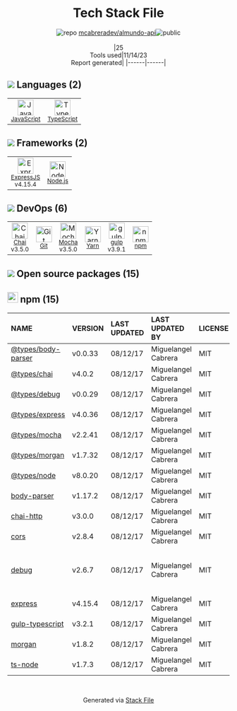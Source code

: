 <!--
--- Readme.md Snippet without images Start ---
## Tech Stack
mcabreradev/almundo-api is built on the following main stack:
- [Mocha](http://mochajs.org/) – Javascript Testing Framework
- [gulp](http://gulpjs.com/) – JS Build Tools / JS Task Runners
- [Node.js](http://nodejs.org/) – Frameworks (Full Stack)
- [ExpressJS](http://expressjs.com/) – Microframeworks (Backend)
- [JavaScript](https://developer.mozilla.org/en-US/docs/Web/JavaScript) – Languages
- [TypeScript](http://www.typescriptlang.org) – Languages
- [Chai](http://chaijs.com/) – Javascript Testing Framework
- [Yarn](https://yarnpkg.com/) – Front End Package Manager

Full tech stack [here](/techstack.md)
--- Readme.md Snippet without images End ---

--- Readme.md Snippet with images Start ---
## Tech Stack
mcabreradev/almundo-api is built on the following main stack:
- <img width='25' height='25' src='https://img.stackshare.io/service/832/mocha.png' alt='Mocha'/> [Mocha](http://mochajs.org/) – Javascript Testing Framework
- <img width='25' height='25' src='https://img.stackshare.io/service/844/iruTC031.png' alt='gulp'/> [gulp](http://gulpjs.com/) – JS Build Tools / JS Task Runners
- <img width='25' height='25' src='https://img.stackshare.io/service/1011/n1JRsFeB_400x400.png' alt='Node.js'/> [Node.js](http://nodejs.org/) – Frameworks (Full Stack)
- <img width='25' height='25' src='https://img.stackshare.io/service/1163/hashtag.png' alt='ExpressJS'/> [ExpressJS](http://expressjs.com/) – Microframeworks (Backend)
- <img width='25' height='25' src='https://img.stackshare.io/service/1209/javascript.jpeg' alt='JavaScript'/> [JavaScript](https://developer.mozilla.org/en-US/docs/Web/JavaScript) – Languages
- <img width='25' height='25' src='https://img.stackshare.io/service/1612/bynNY5dJ.jpg' alt='TypeScript'/> [TypeScript](http://www.typescriptlang.org) – Languages
- <img width='25' height='25' src='https://img.stackshare.io/service/1725/chai.png' alt='Chai'/> [Chai](http://chaijs.com/) – Javascript Testing Framework
- <img width='25' height='25' src='https://img.stackshare.io/service/5848/44mC-kJ3.jpg' alt='Yarn'/> [Yarn](https://yarnpkg.com/) – Front End Package Manager

Full tech stack [here](/techstack.md)
--- Readme.md Snippet with images End ---
-->
<div align="center">

# Tech Stack File
![](https://img.stackshare.io/repo.svg "repo") [mcabreradev/almundo-api](https://github.com/mcabreradev/almundo-api)![](https://img.stackshare.io/public_badge.svg "public")
<br/><br/>
|25<br/>Tools used|11/14/23 <br/>Report generated|
|------|------|
</div>

## <img src='https://img.stackshare.io/languages.svg'/> Languages (2)
<table><tr>
  <td align='center'>
  <img width='36' height='36' src='https://img.stackshare.io/service/1209/javascript.jpeg' alt='JavaScript'>
  <br>
  <sub><a href="https://developer.mozilla.org/en-US/docs/Web/JavaScript">JavaScript</a></sub>
  <br>
  <sub></sub>
</td>

<td align='center'>
  <img width='36' height='36' src='https://img.stackshare.io/service/1612/bynNY5dJ.jpg' alt='TypeScript'>
  <br>
  <sub><a href="http://www.typescriptlang.org">TypeScript</a></sub>
  <br>
  <sub></sub>
</td>

</tr>
</table>

## <img src='https://img.stackshare.io/frameworks.svg'/> Frameworks (2)
<table><tr>
  <td align='center'>
  <img width='36' height='36' src='https://img.stackshare.io/service/1163/hashtag.png' alt='ExpressJS'>
  <br>
  <sub><a href="http://expressjs.com/">ExpressJS</a></sub>
  <br>
  <sub>v4.15.4</sub>
</td>

<td align='center'>
  <img width='36' height='36' src='https://img.stackshare.io/service/1011/n1JRsFeB_400x400.png' alt='Node.js'>
  <br>
  <sub><a href="http://nodejs.org/">Node.js</a></sub>
  <br>
  <sub></sub>
</td>

</tr>
</table>

## <img src='https://img.stackshare.io/devops.svg'/> DevOps (6)
<table><tr>
  <td align='center'>
  <img width='36' height='36' src='https://img.stackshare.io/service/1725/chai.png' alt='Chai'>
  <br>
  <sub><a href="http://chaijs.com/">Chai</a></sub>
  <br>
  <sub>v3.5.0</sub>
</td>

<td align='center'>
  <img width='36' height='36' src='https://img.stackshare.io/service/1046/git.png' alt='Git'>
  <br>
  <sub><a href="http://git-scm.com/">Git</a></sub>
  <br>
  <sub></sub>
</td>

<td align='center'>
  <img width='36' height='36' src='https://img.stackshare.io/service/832/mocha.png' alt='Mocha'>
  <br>
  <sub><a href="http://mochajs.org/">Mocha</a></sub>
  <br>
  <sub>v3.5.0</sub>
</td>

<td align='center'>
  <img width='36' height='36' src='https://img.stackshare.io/service/5848/44mC-kJ3.jpg' alt='Yarn'>
  <br>
  <sub><a href="https://yarnpkg.com/">Yarn</a></sub>
  <br>
  <sub></sub>
</td>

<td align='center'>
  <img width='36' height='36' src='https://img.stackshare.io/service/844/iruTC031.png' alt='gulp'>
  <br>
  <sub><a href="http://gulpjs.com/">gulp</a></sub>
  <br>
  <sub>v3.9.1</sub>
</td>

<td align='center'>
  <img width='36' height='36' src='https://img.stackshare.io/service/1120/lejvzrnlpb308aftn31u.png' alt='npm'>
  <br>
  <sub><a href="https://www.npmjs.com/">npm</a></sub>
  <br>
  <sub></sub>
</td>

</tr>
</table>


## <img src='https://img.stackshare.io/group.svg' /> Open source packages (15)</h2>

## <img width='24' height='24' src='https://img.stackshare.io/service/1120/lejvzrnlpb308aftn31u.png'/> npm (15)

|NAME|VERSION|LAST UPDATED|LAST UPDATED BY|LICENSE|VULNERABILITIES|
|:------|:------|:------|:------|:------|:------|
|[@types/body-parser](https://www.npmjs.com/@types/body-parser)|v0.0.33|08/12/17|Miguelangel Cabrera |MIT|N/A|
|[@types/chai](https://www.npmjs.com/@types/chai)|v4.0.2|08/12/17|Miguelangel Cabrera |MIT|N/A|
|[@types/debug](https://www.npmjs.com/@types/debug)|v0.0.29|08/12/17|Miguelangel Cabrera |MIT|N/A|
|[@types/express](https://www.npmjs.com/@types/express)|v4.0.36|08/12/17|Miguelangel Cabrera |MIT|N/A|
|[@types/mocha](https://www.npmjs.com/@types/mocha)|v2.2.41|08/12/17|Miguelangel Cabrera |MIT|N/A|
|[@types/morgan](https://www.npmjs.com/@types/morgan)|v1.7.32|08/12/17|Miguelangel Cabrera |MIT|N/A|
|[@types/node](https://www.npmjs.com/@types/node)|v8.0.20|08/12/17|Miguelangel Cabrera |MIT|N/A|
|[body-parser](https://www.npmjs.com/body-parser)|v1.17.2|08/12/17|Miguelangel Cabrera |MIT|N/A|
|[chai-http](https://www.npmjs.com/chai-http)|v3.0.0|08/12/17|Miguelangel Cabrera |MIT|N/A|
|[cors](https://www.npmjs.com/cors)|v2.8.4|08/12/17|Miguelangel Cabrera |MIT|N/A|
|[debug](https://www.npmjs.com/debug)|v2.6.7|08/12/17|Miguelangel Cabrera |MIT|[CVE-2017-20165](https://github.com/advisories/GHSA-9vvw-cc9w-f27h) (High)<br/>[CVE-2017-16137](https://github.com/advisories/GHSA-gxpj-cx7g-858c) (Moderate)|
|[express](https://www.npmjs.com/express)|v4.15.4|08/12/17|Miguelangel Cabrera |MIT|[CVE-2022-24999](https://github.com/advisories/GHSA-hrpp-h998-j3pp) (High)|
|[gulp-typescript](https://www.npmjs.com/gulp-typescript)|v3.2.1|08/12/17|Miguelangel Cabrera |MIT|N/A|
|[morgan](https://www.npmjs.com/morgan)|v1.8.2|08/12/17|Miguelangel Cabrera |MIT|[CVE-2019-5413](https://github.com/advisories/GHSA-gwg9-rgvj-4h5j) (Critical)|
|[ts-node](https://www.npmjs.com/ts-node)|v1.7.3|08/12/17|Miguelangel Cabrera |MIT|N/A|

<br/>
<div align='center'>

Generated via [Stack File](https://github.com/apps/stack-file)
